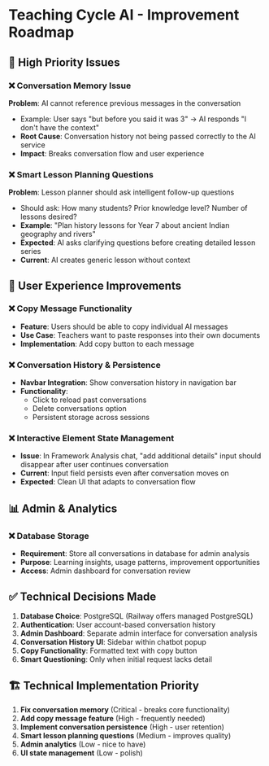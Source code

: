 # Teaching Cycle AI - Improvement Roadmap

## 🎯 High Priority Issues

### ❌ Conversation Memory Issue
**Problem**: AI cannot reference previous messages in the conversation
- Example: User says "but before you said it was 3" → AI responds "I don't have the context"
- **Root Cause**: Conversation history not being passed correctly to the AI service
- **Impact**: Breaks conversation flow and user experience

### ❌ Smart Lesson Planning Questions
**Problem**: Lesson planner should ask intelligent follow-up questions
- Should ask: How many students? Prior knowledge level? Number of lessons desired?
- **Example**: "Plan history lessons for Year 7 about ancient Indian geography and rivers"
- **Expected**: AI asks clarifying questions before creating detailed lesson series
- **Current**: AI creates generic lesson without context

## 🔧 User Experience Improvements

### ❌ Copy Message Functionality
- **Feature**: Users should be able to copy individual AI messages
- **Use Case**: Teachers want to paste responses into their own documents
- **Implementation**: Add copy button to each message

### ❌ Conversation History & Persistence
- **Navbar Integration**: Show conversation history in navigation bar
- **Functionality**: 
  - Click to reload past conversations
  - Delete conversations option
  - Persistent storage across sessions

### ❌ Interactive Element State Management
- **Issue**: In Framework Analysis chat, "add additional details" input should disappear after user continues conversation
- **Current**: Input field persists even after conversation moves on
- **Expected**: Clean UI that adapts to conversation flow

## 📊 Admin & Analytics

### ❌ Database Storage
- **Requirement**: Store all conversations in database for admin analysis
- **Purpose**: Learning insights, usage patterns, improvement opportunities
- **Access**: Admin dashboard for conversation review

## ✅ Technical Decisions Made

1. **Database Choice**: PostgreSQL (Railway offers managed PostgreSQL)
2. **Authentication**: User account-based conversation history
3. **Admin Dashboard**: Separate admin interface for conversation analysis
4. **Conversation History UI**: Sidebar within chatbot popup
5. **Copy Functionality**: Formatted text with copy button
6. **Smart Questioning**: Only when initial request lacks detail

## 🏗️ Technical Implementation Priority

1. **Fix conversation memory** (Critical - breaks core functionality)
2. **Add copy message feature** (High - frequently needed)
3. **Implement conversation persistence** (High - user retention)
4. **Smart lesson planning questions** (Medium - improves quality)
5. **Admin analytics** (Low - nice to have)
6. **UI state management** (Low - polish) 